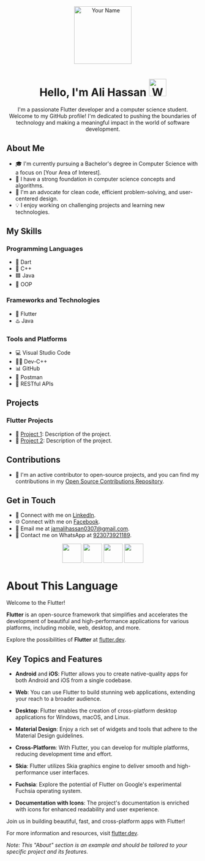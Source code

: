 <!-- Add your circular profile picture here -->
<div align="center">
  <img src="https://scontent.flyp6-1.fna.fbcdn.net/v/t39.30808-6/322711871_681484957098098_776596105727537306_n.jpg?_nc_cat=108&ccb=1-7&_nc_sid=5614bc&_nc_eui2=AeFyT7LcljxJ3wtaSZ6UQUPevZENGkymDWK9kQ0aTKYNYn3ZFnkw1yO9pTSNXtZnchksyrJBSTk5DHSCOoPs1Fnp&_nc_ohc=pWOMv5ckah4AX8o812y&_nc_zt=23&_nc_ht=scontent.flyp6-1.fna&oh=00_AfCSYQrNJDiVhtkkcm4nmEMSoedvOa2s-8XVnVBWSToR6Q&oe=64FD3BF5" alt="Your Name" width="150" height="150" />
</div>

<div align="center">
  <h1>Hello, I'm Ali Hassan <img src="https://raw.githubusercontent.com/nixin72/nixin72/master/wave.gif" 
         alt="Waving hand animated gif"
         height="45"
         width="45" /></h1>
  <p>I'm a passionate Flutter developer and a computer science student. Welcome to my GitHub profile! I'm dedicated to pushing the boundaries of technology and making a meaningful impact in the world of software development.</p>
</div>



## About Me

- 🎓 I'm currently pursuing a Bachelor's degree in Computer Science with a focus on [Your Area of Interest].
- 🚀 I have a strong foundation in computer science concepts and algorithms.
- 💼 I'm an advocate for clean code, efficient problem-solving, and user-centered design.
- 💡 I enjoy working on challenging projects and learning new technologies.

## My Skills

### Programming Languages
- 🔷 Dart
- 🔶 C++
- 🟦 Java
- 🔶 OOP

### Frameworks and Technologies
- 📱 Flutter
- ♨️ Java


### Tools and Platforms
- 💻 Visual Studio Code
- 👨‍💻 Dev-C++
- 📊 GitHub
- 🧪 Postman
- 📜 RESTful APIs

## Projects

### Flutter Projects
- 📱 [Project 1](https://github.com/jamalihassan0307/taxtip02-09-23/tree/master): Description of the project.
- 📱 [Project 2](https://github.com/7skiessolution/7-Skies-Solution): Description of the project.


## Contributions

- 💪 I'm an active contributor to open-source projects, and you can find my contributions in my [Open Source Contributions Repository](https://github.com/your-github-username/open-source-contributions).

## Get in Touch

- 💬 Connect with me on [LinkedIn](https://www.linkedin.com/feed/).
- 🌐 Connect with me on [Facebook](https://web.facebook.com/jamali.hassan.946).
- 📧 Email me at jamalihassan0307@gmail.com.
- 📱 Contact me on WhatsApp at [923073921189](https://wa.me/923073921189).

<div align="center">
  <a href="https://web.facebook.com/jamali.hassan.946" target="_blank" rel="noopener noreferrer"><img src="https://img.icons8.com/plasticine/100/000000/facebook.png" width="50" /></a>
  <a href="https://www.linkedin.com/feed/" target="_blank" rel="noopener noreferrer"><img src="https://img.icons8.com/plasticine/100/000000/linkedin.png" width="50" /></a>
  <a href="mailto:jamalihassan0307@gmail.com" target="_blank" rel="noopener noreferrer"><img src="https://img.icons8.com/plasticine/100/000000/gmail.png" width="50" /></a>
  <a href="https://wa.me/923073921189" target="_blank" rel="noopener noreferrer"><img src="https://img.icons8.com/plasticine/100/000000/whatsapp.png" width="50" /></a>
</div>

# About This Language

Welcome to the Flutter!

**Flutter** is an open-source framework that simplifies and accelerates the development of beautiful and high-performance applications for various platforms, including mobile, web, desktop, and more.

Explore the possibilities of **Flutter** at [flutter.dev](https://flutter.dev).

## Key Topics and Features

- **Android** and **iOS**: Flutter allows you to create native-quality apps for both Android and iOS from a single codebase.

- **Web**: You can use Flutter to build stunning web applications, extending your reach to a broader audience.

- **Desktop**: Flutter enables the creation of cross-platform desktop applications for Windows, macOS, and Linux.

- **Material Design**: Enjoy a rich set of widgets and tools that adhere to the Material Design guidelines.

- **Cross-Platform**: With Flutter, you can develop for multiple platforms, reducing development time and effort.

- **Skia**: Flutter utilizes Skia graphics engine to deliver smooth and high-performance user interfaces.

- **Fuchsia**: Explore the potential of Flutter on Google's experimental Fuchsia operating system.

- **Documentation with Icons**: The project's documentation is enriched with icons for enhanced readability and user experience.

Join us in building beautiful, fast, and cross-platform apps with Flutter!

For more information and resources, visit [flutter.dev](https://flutter.dev).

*Note: This "About" section is an example and should be tailored to your specific project and its features.*





<!-- Replace "YOUR_PROFILE_PICTURE_URL_HERE" with the URL of your circular profile picture -->

